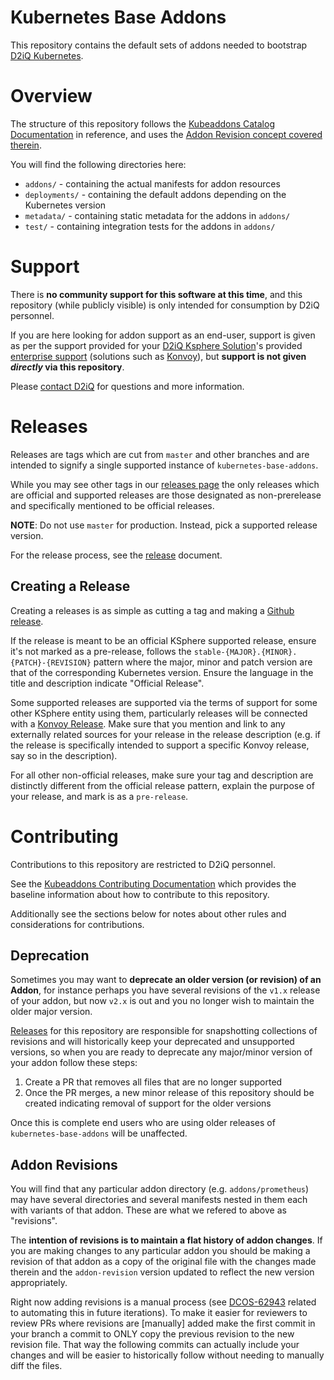 # Kubernetes Base Addons

This repository contains the default sets of addons needed to bootstrap [D2iQ Kubernetes](https://d2iq.com/solutions/ksphere).

# Overview

The structure of this repository follows the [Kubeaddons Catalog Documentation](https://github.com/mesosphere/kubeaddons/blob/master/tools/catalog/README.md) in reference, and uses the [Addon Revision concept covered therein](https://github.com/mesosphere/kubeaddons/blob/master/tools/catalog/README.md#special-addonrepository-options---addon-revisions).

You will find the following directories here:

* `addons/` - containing the actual manifests for addon resources
* `deployments/` - containing the default addons depending on the Kubernetes version
* `metadata/` - containing static metadata for the addons in `addons/`
* `test/` - containing integration tests for the addons in `addons/`

# Support

There is **no community support for this software at this time**, and this repository (while publicly visible) is only intended for consumption by D2iQ personnel.

If you are here looking for addon support as an end-user, support is given as per the support provided for your [D2iQ Ksphere Solution](https://d2iq.com/solutions/ksphere)'s provided [enterprise support](https://d2iq.com/services-and-support) (solutions such as [Konvoy](https://d2iq.com/solutions/ksphere/konvoy)), but **support is not given *directly* via this repository**.

Please [contact D2iQ](https://d2iq.com/contact) for questions and more information.

# Releases

Releases are tags which are cut from `master` and other branches and are intended to signify a single supported instance of `kubernetes-base-addons`.

While you may see other tags in our [releases page](https://github.com/mesosphere/kubernetes-base-addons/releases) the only releases which are official and supported releases are those designated as non-prerelease and specifically mentioned to be official releases.

**NOTE**: Do not use `master` for production. Instead, pick a supported release version.

For the release process, see the [release](RELEASE.md) document.

## Creating a Release

Creating a releases is as simple as cutting a tag and making a [Github release](https://help.github.com/en/github/administering-a-repository/creating-releases).

If the release is meant to be an official KSphere supported release, ensure it's not marked as a pre-release, follows the `stable-{MAJOR}.{MINOR}.{PATCH}-{REVISION}` pattern where the major, minor and patch version are that of the corresponding Kubernetes version. Ensure the language in the title and description indicate "Official Release".

Some supported releases are supported via the terms of support for some other KSphere entity using them, particularly releases will be connected with a [Konvoy Release](https://github.com/mesosphere/konvoy). Make sure that you mention and link to any externally related sources for your release in the release description (e.g. if the release is specifically intended to support a specific Konvoy release, say so in the description).

For all other non-official releases, make sure your tag and description are distinctly different from the official release pattern, explain the purpose of your release, and mark is as a `pre-release`.

# Contributing

Contributions to this repository are restricted to D2iQ personnel.

See the [Kubeaddons Contributing Documentation](https://github.com/mesosphere/kubeaddons/blob/master/CONTRIBUTING.md) which provides the baseline information about how to contribute to this repository.

Additionally see the sections below for notes about other rules and considerations for contributions.

## Deprecation

Sometimes you may want to **deprecate an older version (or revision) of an Addon**, for instance perhaps you have several revisions of the `v1.x` release of your addon, but now `v2.x` is out and you no longer wish to maintain the older major version.

[Releases](/README.md#Releases) for this repository are responsible for snapshotting collections of revisions and will historically keep your deprecated and unsupported versions, so when you are ready to deprecate any major/minor version of your addon follow these steps:

1. Create a PR that removes all files that are no longer supported
2. Once the PR merges, a new minor release of this repository should be created indicating removal of support for the older versions

Once this is complete end users who are using older releases of `kubernetes-base-addons` will be unaffected.

## Addon Revisions

You will find that any particular addon directory (e.g. `addons/prometheus`) may have several directories and several manifests nested in them each with variants of that addon. These are what we refered to above as "revisions".

The **intention of revisions is to maintain a flat history of addon changes**. If you are making changes to any particular addon you should be making a revision of that addon as a copy of the original file with the changes made therein and the `addon-revision` version updated to reflect the new version appropriately.

Right now adding revisions is a manual process (see [DCOS-62943](https://jira.mesosphere.com/browse/DCOS-62943) related to automating this in future iterations). To make it easier for reviewers to review PRs where revisions are [manually] added make the first commit in your branch a commit to ONLY copy the previous revision to the new revision file. That way the following commits can actually include your changes and will be easier to historically follow without needing to manually diff the files.
